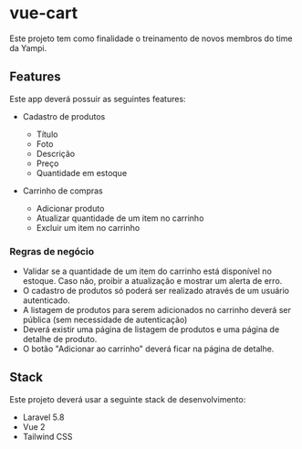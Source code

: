 # vue-cart

Este projeto tem como finalidade o treinamento de novos membros do time da Yampi.

## Features

Este app deverá possuir as seguintes features:

- Cadastro de produtos
    - Título
    - Foto
    - Descrição
    - Preço
    - Quantidade em estoque

- Carrinho de compras
    - Adicionar produto
    - Atualizar quantidade de um item no carrinho
    - Excluir um item no carrinho

### Regras de negócio

- Validar se a quantidade de um item do carrinho está disponível no estoque. Caso não, proibir a atualização e mostrar um alerta de erro.
- O cadastro de produtos só poderá ser realizado através de um usuário autenticado.
- A listagem de produtos para serem adicionados no carrinho deverá ser pública (sem necessidade de autenticação)
- Deverá existir uma página de listagem de produtos e uma página de detalhe de produto.
- O botão "Adicionar ao carrinho" deverá ficar na página de detalhe.

## Stack

Este projeto deverá usar a seguinte stack de desenvolvimento:

- Laravel 5.8
- Vue 2
- Tailwind CSS
